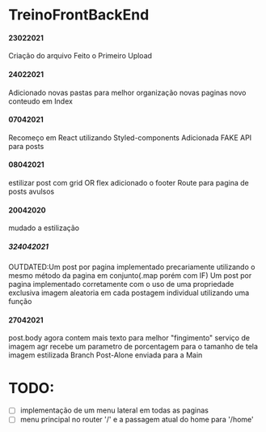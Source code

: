# TreinoFrontBackEnd
#### 23022021
Criação do arquivo
Feito o Primeiro Upload
#### 24022021
Adicionado novas pastas para melhor organização
novas paginas
novo conteudo em Index
#### 07042021
Recomeço em React
utilizando Styled-components
Adicionada FAKE API para posts
#### 08042021
estilizar post com grid OR flex
adicionado o footer
Route para pagina de posts avulsos
#### 20042020
mudado a estilização
##### 324042021
OUTDATED:Um post por pagina implementado precariamente utilizando o mesmo método da pagina em conjunto(.map porém com IF)
Um post por pagina implementado corretamente com o uso de uma propriedade exclusiva
imagem aleatoria em cada postagem individual utilizando uma função
#### 27042021
post.body agora contem mais texto para melhor "fingimento"
serviço de imagem agr recebe um parametro de porcentagem para o tamanho de tela
imagem estilizada
Branch Post-Alone enviada para a Main

# TODO:
- [ ] implementação de um menu lateral em todas as paginas
- [ ] menu principal no router '/' e a passagem atual do home para '/home'